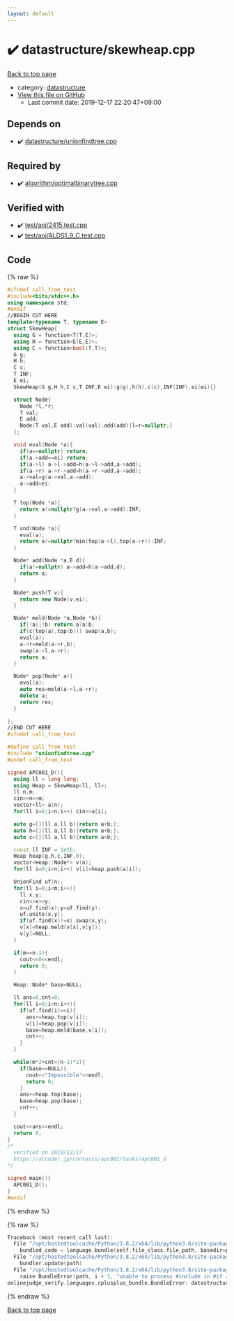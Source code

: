 ```yaml
---
layout: default
---
```


<!-- mathjax config similar to math.stackexchange -->
<script type="text/javascript" async
  src="https://cdnjs.cloudflare.com/ajax/libs/mathjax/2.7.5/MathJax.js?config=TeX-MML-AM_CHTML">
</script>
<script type="text/x-mathjax-config">
  MathJax.Hub.Config({
    TeX: { equationNumbers: { autoNumber: "AMS" }},
    tex2jax: {
      inlineMath: [ ['$','$'] ],
      processEscapes: true
    },
    "HTML-CSS": { matchFontHeight: false },
    displayAlign: "left",
    displayIndent: "2em"
  });
</script>

<script type="text/javascript" src="https://cdnjs.cloudflare.com/ajax/libs/jquery/3.4.1/jquery.min.js"></script>
<script src="https://cdn.jsdelivr.net/npm/jquery-balloon-js@1.1.2/jquery.balloon.min.js" integrity="sha256-ZEYs9VrgAeNuPvs15E39OsyOJaIkXEEt10fzxJ20+2I=" crossorigin="anonymous"></script>
<script type="text/javascript" src="../../assets/js/copy-button.js"></script>
<link rel="stylesheet" href="../../assets/css/copy-button.css" />


# :heavy_check_mark: datastructure/skewheap.cpp

<a href="../../index.html">Back to top page</a>

* category: <a href="../../index.html#8dc87745f885a4cc532acd7b15b8b5fe">datastructure</a>
* <a href="{{ site.github.repository_url }}/blob/master/datastructure/skewheap.cpp">View this file on GitHub</a>
    - Last commit date: 2019-12-17 22:20:47+09:00




## Depends on

* :heavy_check_mark: <a href="unionfindtree.cpp.html">datastructure/unionfindtree.cpp</a>


## Required by

* :heavy_check_mark: <a href="../algorithm/optimalbinarytree.cpp.html">algorithm/optimalbinarytree.cpp</a>


## Verified with

* :heavy_check_mark: <a href="../../verify/test/aoj/2415.test.cpp.html">test/aoj/2415.test.cpp</a>
* :heavy_check_mark: <a href="../../verify/test/aoj/ALDS1_9_C.test.cpp.html">test/aoj/ALDS1_9_C.test.cpp</a>


## Code

<a id="unbundled"></a>
{% raw %}
```cpp
#ifndef call_from_test
#include<bits/stdc++.h>
using namespace std;
#endif
//BEGIN CUT HERE
template<typename T, typename E>
struct SkewHeap{
  using G = function<T(T,E)>;
  using H = function<E(E,E)>;
  using C = function<bool(T,T)>;
  G g;
  H h;
  C c;
  T INF;
  E ei;
  SkewHeap(G g,H h,C c,T INF,E ei):g(g),h(h),c(c),INF(INF),ei(ei){}

  struct Node{
    Node *l,*r;
    T val;
    E add;
    Node(T val,E add):val(val),add(add){l=r=nullptr;}
  };

  void eval(Node *a){
    if(a==nullptr) return;
    if(a->add==ei) return;
    if(a->l) a->l->add=h(a->l->add,a->add);
    if(a->r) a->r->add=h(a->r->add,a->add);
    a->val=g(a->val,a->add);
    a->add=ei;
  }

  T top(Node *a){
    return a!=nullptr?g(a->val,a->add):INF;
  }

  T snd(Node *a){
    eval(a);
    return a!=nullptr?min(top(a->l),top(a->r)):INF;
  }

  Node* add(Node *a,E d){
    if(a!=nullptr) a->add=h(a->add,d);
    return a;
  }

  Node* push(T v){
    return new Node(v,ei);
  }

  Node* meld(Node *a,Node *b){
    if(!a||!b) return a?a:b;
    if(c(top(a),top(b))) swap(a,b);
    eval(a);
    a->r=meld(a->r,b);
    swap(a->l,a->r);
    return a;
  }

  Node* pop(Node* a){
    eval(a);
    auto res=meld(a->l,a->r);
    delete a;
    return res;
  }

};
//END CUT HERE
#ifndef call_from_test

#define call_from_test
#include "unionfindtree.cpp"
#undef call_from_test

signed APC001_D(){
  using ll = long long;
  using Heap = SkewHeap<ll, ll>;
  ll n,m;
  cin>>n>>m;
  vector<ll> a(n);
  for(ll i=0;i<n;i++) cin>>a[i];

  auto g=[](ll a,ll b){return a+b;};
  auto h=[](ll a,ll b){return a+b;};
  auto c=[](ll a,ll b){return a>b;};

  const ll INF = 1e16;
  Heap heap(g,h,c,INF,0);
  vector<Heap::Node*> v(n);
  for(ll i=0;i<n;i++) v[i]=heap.push(a[i]);

  UnionFind uf(n);
  for(ll i=0;i<m;i++){
    ll x,y;
    cin>>x>>y;
    x=uf.find(x);y=uf.find(y);
    uf.unite(x,y);
    if(uf.find(x)!=x) swap(x,y);
    v[x]=heap.meld(v[x],v[y]);
    v[y]=NULL;
  }

  if(m==n-1){
    cout<<0<<endl;
    return 0;
  }

  Heap::Node* base=NULL;

  ll ans=0,cnt=0;
  for(ll i=0;i<n;i++){
    if(uf.find(i)==i){
      ans+=heap.top(v[i]);
      v[i]=heap.pop(v[i]);
      base=heap.meld(base,v[i]);
      cnt++;
    }
  }

  while(m*2+cnt<(n-1)*2){
    if(base==NULL){
      cout<<"Impossible"<<endl;
      return 0;
    }
    ans+=heap.top(base);
    base=heap.pop(base);
    cnt++;
  }

  cout<<ans<<endl;
  return 0;
}
/*
  verified on 2019/12/17
  https://atcoder.jp/contests/apc001/tasks/apc001_d
*/

signed main(){
  APC001_D();
}
#endif

```
{% endraw %}

<a id="bundled"></a>
{% raw %}
```cpp
Traceback (most recent call last):
  File "/opt/hostedtoolcache/Python/3.8.2/x64/lib/python3.8/site-packages/onlinejudge_verify/docs.py", line 340, in write_contents
    bundled_code = language.bundle(self.file_class.file_path, basedir=pathlib.Path.cwd())
  File "/opt/hostedtoolcache/Python/3.8.2/x64/lib/python3.8/site-packages/onlinejudge_verify/languages/cplusplus.py", line 68, in bundle
    bundler.update(path)
  File "/opt/hostedtoolcache/Python/3.8.2/x64/lib/python3.8/site-packages/onlinejudge_verify/languages/cplusplus_bundle.py", line 281, in update
    raise BundleError(path, i + 1, "unable to process #include in #if / #ifdef / #ifndef other than include guards")
onlinejudge_verify.languages.cplusplus_bundle.BundleError: datastructure/skewheap.cpp: line 73: unable to process #include in #if / #ifdef / #ifndef other than include guards

```
{% endraw %}

<a href="../../index.html">Back to top page</a>

